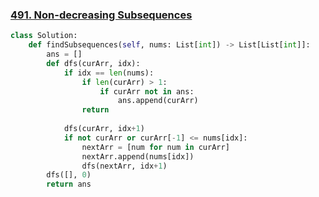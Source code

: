 ### [491. Non-decreasing Subsequences](https://leetcode.com/problems/non-decreasing-subsequences/description/)

```python
class Solution:
    def findSubsequences(self, nums: List[int]) -> List[List[int]]:
        ans = []
        def dfs(curArr, idx):
            if idx == len(nums):
                if len(curArr) > 1:
                    if curArr not in ans:
                        ans.append(curArr)
                return
            
            dfs(curArr, idx+1)
            if not curArr or curArr[-1] <= nums[idx]:
                nextArr = [num for num in curArr]
                nextArr.append(nums[idx])
                dfs(nextArr, idx+1)
        dfs([], 0)
        return ans
```